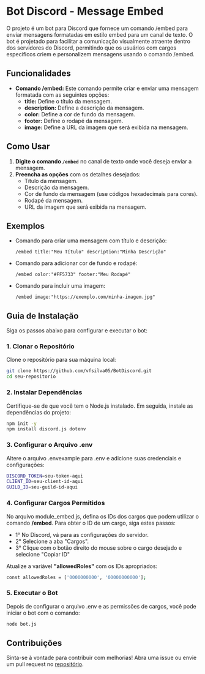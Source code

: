 
# Bot Discord - Message Embed

O projeto é um bot para Discord que fornece um comando /embed para enviar mensagens formatadas em estilo embed para um canal de texto. O bot é projetado para facilitar a comunicação visualmente atraente dentro dos servidores do Discord, permitindo que os usuários com cargos específicos criem e personalizem mensagens usando o comando /embed.



## Funcionalidades

- **Comando /embed:** Este comando permite criar e enviar uma mensagem formatada com as seguintes opções:
    - **title:** Define o título da mensagem.
    - **description:** Define a descrição da mensagem.
    - **color:** Define a cor de fundo da mensagem.
    - **footer:** Define o rodapé da mensagem.
    - **image:** Define a URL da imagem que será exibida na mensagem.

## Como Usar

1. **Digite o comando `/embed`** no canal de texto onde você deseja enviar a mensagem.
2. **Preencha as opções** com os detalhes desejados:
    - Título da mensagem.
    - Descrição da mensagem.
    - Cor de fundo da mensagem (use códigos hexadecimais para cores).
    - Rodapé da mensagem.
    - URL da imagem que será exibida na mensagem.

## Exemplos

- Comando para criar uma mensagem com título e descrição:

    ```
    /embed title:"Meu Título" description:"Minha Descrição"
    ```

- Comando para adicionar cor de fundo e rodapé:

    ```
    /embed color:"#FF5733" footer:"Meu Rodapé"
    ```

- Comando para incluir uma imagem:

    ```
    /embed image:"https://exemplo.com/minha-imagem.jpg"
    ```


## Guia de Instalação

Siga os passos abaixo para configurar e executar o bot:

### 1. Clonar o Repositório

Clone o repositório para sua máquina local:

```bash
git clone https://github.com/vfsilva05/BotDiscord.git
cd seu-repositorio
```

### 2. Instalar Dependências

Certifique-se de que você tem o Node.js instalado. Em seguida, instale as dependências do projeto:

```bash
npm init -y
npm install discord.js dotenv
```

### 3. Configurar o Arquivo .env

Altere o arquivo .envexample para .env e adicione suas credenciais e configurações:

```bash
DISCORD_TOKEN=seu-token-aqui
CLIENT_ID=seu-client-id-aqui
GUILD_ID=seu-guild-id-aqui
```

### 4. Configurar Cargos Permitidos

No arquivo module_embed.js, defina os IDs dos cargos que podem utilizar o comando **/embed**. Para obter o ID de um cargo, siga estes passos:

- 1°  No Discord, vá para as configurações do servidor.
- 2°  Selecione a aba "Cargos".
- 3° Clique com o botão direito do mouse sobre o cargo desejado e selecione "Copiar ID"

Atualize a variável **"allowedRoles"** com os IDs apropriados:

```bash
const allowedRoles = ['0000000000', '00000000000'];
```

### 5. Executar o Bot

Depois de configurar o arquivo .env e as permissões de cargos, você pode iniciar o bot com o comando:

```bash
node bot.js
```

## Contribuições

Sinta-se à vontade para contribuir com melhorias! Abra uma issue ou envie um pull request no [repositório](https://github.com/vfsilva05/BotDiscord.git).


